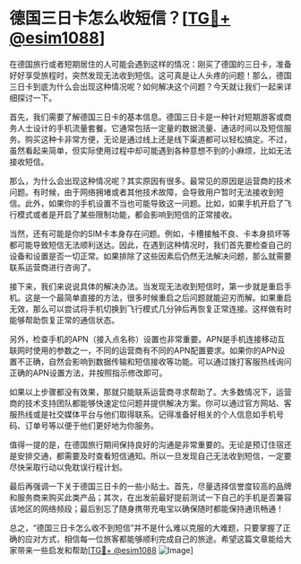 # 德国三日卡怎么收短信？[[TG💪+ @esim1088](https://t.me/s/esim1088)]

在德国旅行或者短期居住的人可能会遇到这样的情况：刚买了德国的三日卡，准备好好享受旅程时，突然发现无法收到短信。这可真是让人头疼的问题！那么，德国三日卡到底为什么会出现这种情况呢？如何解决这个问题？今天就让我们一起来详细探讨一下。

首先，我们需要了解德国三日卡的基本信息。德国三日卡是一种针对短期游客或商务人士设计的手机流量套餐。它通常包括一定量的数据流量、通话时间以及短信服务。购买这种卡非常方便，无论是通过线上还是线下渠道都可以轻松搞定。不过，虽然看起来简单，但实际使用过程中却可能遇到各种意想不到的小麻烦，比如无法接收短信。

那么，为什么会出现这种情况呢？其实原因有很多。最常见的原因是运营商的技术问题。有时候，由于网络拥堵或者其他技术故障，会导致用户暂时无法接收到短信。此外，如果你的手机设置不当也可能导致这一问题。比如，如果手机开启了飞行模式或者是开启了某些限制功能，都会影响到短信的正常接收。

当然，还有可能是你的SIM卡本身存在问题。例如，卡槽接触不良、卡本身损坏等都可能导致短信无法顺利送达。因此，在遇到这种情况时，我们首先要检查自己的设备和设置是否一切正常。如果排除了这些因素后仍然无法解决问题，那么就需要联系运营商进行咨询了。

接下来，我们来说说具体的解决办法。当发现无法收到短信时，第一步就是重启手机。这是一个最简单直接的方法，很多时候重启之后问题就能迎刃而解。如果重启无效，那么可以尝试将手机切换到飞行模式几分钟后再恢复正常连接。这样做有时能够帮助恢复正常的通信状态。

另外，检查手机的APN（接入点名称）设置也非常重要。APN是手机连接移动互联网时使用的参数之一，不同的运营商有不同的APN配置要求。如果你的APN设置不正确，自然会影响到数据传输和短信接收等功能。可以通过拨打客服热线询问正确的APN设置方法，并按照指示修改即可。

如果以上步骤都没有效果，那就只能联系运营商寻求帮助了。大多数情况下，运营商的技术支持团队都能够快速定位问题并提供解决方案。你可以通过官方网站、客服热线或是社交媒体平台与他们取得联系。记得准备好相关的个人信息如手机号码、订单号等以便于他们更好地为你服务。

值得一提的是，在德国旅行期间保持良好的沟通是非常重要的。无论是预订住宿还是安排交通，都需要及时查看短信通知。所以一旦发现自己无法收到短信，一定要尽快采取行动以免耽误行程计划。

最后再强调一下关于德国三日卡的一些小贴士。首先，尽量选择信誉度较高的品牌和服务商来购买此类产品；其次，在出发前最好提前测试一下自己的手机是否兼容该地区的网络频段；最后别忘了随身携带充电宝以确保随时都能保持通讯畅通！

总之，“德国三日卡怎么收不到短信”并不是什么难以克服的大难题，只要掌握了正确的应对方式，相信每一位旅客都能够顺利完成自己的旅途。希望这篇文章能给大家带来一些启发和帮助[[TG💪+ @esim1088](https://t.me/s/esim1088) ![Image](https://i.postimg.cc/4NQfJmqS/Snipaste-2025-05-13-00-14-12.png)]